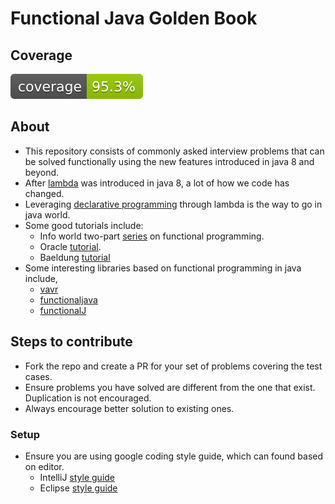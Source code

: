 # Functional Java Golden Book

## Coverage

![Coverage](.github/badges/jacoco.svg) 

## About 
- This repository consists of commonly asked interview problems that can be solved functionally using the new features introduced in java 8 and beyond.
- After [lambda](https://docs.oracle.com/javase/tutorial/java/javaOO/lambdaexpressions.html) was introduced in java 8, a lot of how we code has changed.
- Leveraging [declarative programming](https://en.wikipedia.org/wiki/Declarative_programming) through lambda is the way to go in java world.
- Some good tutorials include:
  - Info world two-part [series](https://www.infoworld.com/article/3314640/functional-programming-for-java-developers-part-1.html) on functional programming.
  - Oracle [tutorial](https://docs.oracle.com/javase/tutorial/java/javaOO/lambdaexpressions.html).
  - Baeldung [tutorial](https://www.baeldung.com/java-functional-programming)
- Some interesting libraries based on functional programming in java include,
  - [vavr](https://www.vavr.io/)
  - [functionaljava](https://github.com/functionaljava/functionaljava)
  - [functionalJ](https://www.functionalj.io/)

## Steps to contribute

- Fork the repo and create a PR for your set of problems covering the test cases.
- Ensure problems you have solved are different from the one that exist. Duplication is not encouraged.
- Always encourage better solution to existing ones.

### Setup

- Ensure you are using google coding style guide, which can found based on editor.
  - IntelliJ [style guide](https://github.com/google/styleguide/blob/gh-pages/intellij-java-google-style.xml)
  - Eclipse [style guide](https://github.com/google/styleguide/blob/gh-pages/eclipse-java-google-style.xml)